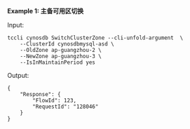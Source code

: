 **Example 1: 主备可用区切换**



Input: 

```
tccli cynosdb SwitchClusterZone --cli-unfold-argument  \
    --ClusterId cynosdbmysql-asd \
    --OldZone ap-guangzhou-2 \
    --NewZone ap-guangzhou-3 \
    --IsInMaintainPeriod yes
```

Output: 
```
{
    "Response": {
        "FlowId": 123,
        "RequestId": "128046"
    }
}
```

